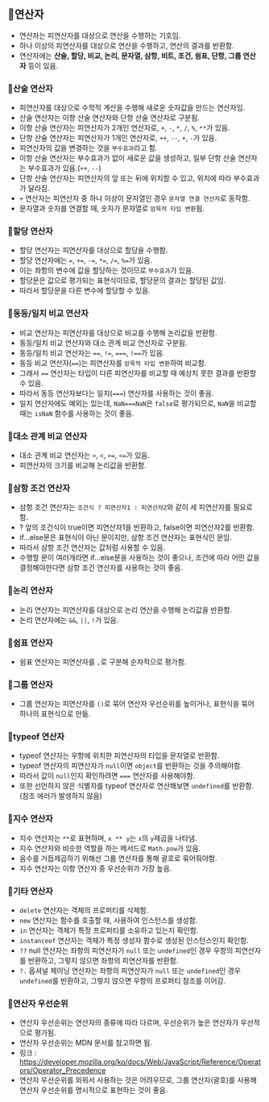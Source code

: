 ## 📌연산자
- 연산자는 피연산자를 대상으로 연산을 수행하는 기호임.
- 하나 이상의 피연산자를 대상으로 연산을 수행하고, 연산의 결과를 반환함.
- 연산자에는 **산술, 할당, 비교, 논리, 문자열, 삼항, 비트, 조건, 쉼표, 단항, 그룹 연산자** 등이 있음.

### 📌산술 연산자
- 피연산자를 대상으로 수학적 계산을 수행해 새로운 숫자값을 만드는 연산자임.
- 산술 연산자는 이항 산술 연산자와 단항 산술 연산자로 구분됨.
- 이항 산술 연산자는 피연산자가 2개인 연산자로, `+`, `-`, `*`, `/`, `%`, `**`가 있음.
- 단항 산술 연산자는 피연산자가 1개인 연산자로, `++`, `--`, `+`, `-`가 있음.
- 피연산자의 값을 변경하는 것을 `부수효과`라고 함.
- 이항 산술 연산자는 부수효과가 없이 새로운 값을 생성하고, 일부 단항 산술 연산자는 부수효과가 있음.(`++`, `--`)
- 단항 산술 연산자는 피연산자의 앞 또는 뒤에 위치할 수 있고, 위치에 따라 부수효과가 달라짐.
- `+` 연산자는 피연산자 중 하나 이상이 문자열인 경우 `문자열 연결 연산자`로 동작함.
- 문자열과 숫자를 연결할 때, 숫자가 문자열로 `암묵적 타입 변환`됨.

### 📌할당 연산자
- 할당 연산자는 피연산자를 대상으로 할당을 수행함.
- 할당 연산자에는 `=`, `+=`, `-=`, `*=`, `/=`, `%=`가 있음.
- 이는 좌항의 변수에 값을 할당하는 것이므로 `부수효과`가 있음.
- 할당문은 값으로 평가되는 표현식이므로, 할당문의 결과는 할당된 값임.
- 따라서 할당문을 다른 변수에 할당할 수 있음.

### 📌동등/일치 비교 연산자
- 비교 연산자는 피연산자를 대상으로 비교를 수행해 논리값을 반환함.
- 동등/일치 비교 연산자와 대소 관계 비교 연산자로 구분됨.
- 동등/일치 비교 연산자는 `==`, `!=`, `===`, `!==`가 있음.
- 동등 비교 연산자(`==`)는 피연산자를 `암묵적 타입 변환`하여 비교함.
- 그래서 `==` 연산자는 타입이 다른 피연산자를 비교할 때 예상치 못한 결과를 반환할 수 있음.
- 따라서 동등 연산자보다는 일치(`===`) 연산자를 사용하는 것이 좋음.
- 일치 연산자에도 예외는 있는데, `NaN===NaN`은 `false`로 평가되므로, `NaN`을 비교할 때는 `isNaN` 함수를 사용하는 것이 좋음. 

### 📌대소 관계 비교 연산자
- 대소 관계 비교 연산자는 `>`, `<`, `>=`, `<=`가 있음.
- 피연산자의 크기를 비교해 논리값을 반환함.


### 📌삼항 조건 연산자
- 삼항 조건 연산자는 `조건식 ? 피연산자1 : 피연산자2`와 같이 세 피연산자를 필요로 함.
- ? 앞의 조건식이 true이면 피연산자1을 반환하고, false이면 피연산자2를 반환함.
- if...else문은 표현식이 아닌 문이지만, 삼항 조건 연산자는 표현식인 문임.
- 따라서 삼항 조건 연산자는 값처럼 사용할 수 있음.
- 수행할 문이 여러개라면 if...else문을 사용하는 것이 좋으나, 조건에 따라 어떤 값을 결정해야한다면 삼항 조건 연산자를 사용하는 것이 좋음.
  
### 📌논리 연산자
- 논리 연산자는 피연산자를 대상으로 논리 연산을 수행해 논리값을 반환함.
- 논리 연산자에는 `&&`, `||`, `!`가 있음.

### 📌쉼표 연산자
- 쉼표 연산자는 피연산자를 `,`로 구분해 순차적으로 평가함.

### 📌그룹 연산자
- 그룹 연산자는 피연산자를 `()`로 묶어 연산자 우선순위를 높이거나, 표현식을 묶어 하나의 표현식으로 만듦.

### 📌typeof 연산자
- typeof 연산자는 우항에 위치한 피연산자의 타입을 문자열로 반환함.
- typeof 연산자의 피연산자가 `null`이면 `object`를 반환하는 것을 주의해야함. 
- 따라서 값이 `null`인지 확인하려면 `===` 연산자를 사용해야함.
- 또한 선언하지 않은 식별자를 typeof 연산자로 연산해보면 `undefined`를 반환함.(참조 에러가 발생하지 않음)

### 📌지수 연산자
- 지수 연산자는 `**`로 표현하며, `x ** y`는 `x`의 `y`제곱을 나타냄.
- 지수 연산자와 비슷한 역할을 하는 메서드로 `Math.pow`가 있음.
- 음수를 거듭제곱하기 위해선 그룹 연산자를 통해 괄호로 묶어줘야함.
- 지수 연산자는 이항 연산자 중 우선순위가 가장 높음.
  

### 📌기타 연산자
- `delete` 연산자는 객체의 프로퍼티를 삭제함.
- `new` 연산자는 함수를 호출할 때, 사용하여 인스턴스를 생성함.
- `in` 연산자는 객체가 특정 프로퍼티를 소유하고 있는지 확인함.
- `instanceof` 연산자는 객체가 특정 생성자 함수로 생성된 인스턴스인지 확인함.
- `??` null 연산자는 좌항의 피연산자가 `null` 또는 `undefined`인 경우 우항의 피연산자를 반환하고, 그렇지 않으면 좌항의 피연산자를 반환함.
- `?.` 옵셔널 체이닝 연산자는 좌항의 피연산자가 `null` 또는 `undefined`인 경우 `undefined`를 반환하고, 그렇지 않으면 우항의 프로퍼티 참조를 이어감.

### 📌연산자 우선순위
- 연산자 우선순위는 연산자의 종류에 따라 다르며, 우선순위가 높은 연산자가 우선적으로 평가됨.
- 연산자 우선순위는 MDN 문서를 참고하면 됨.
- 링크 : https://developer.mozilla.org/ko/docs/Web/JavaScript/Reference/Operators/Operator_Precedence
- 연산자 우선순위를 외워서 사용하는 것은 어려우므로, 그룹 연산자(괄호)를 사용해 연산자 우선순위를 명시적으로 표현하는 것이 좋음.